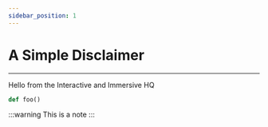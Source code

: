 ```yaml
---
sidebar_position: 1
---
```

# A Simple Disclaimer
---
Hello from the Interactive and Immersive HQ

```python
def foo()
```

:::warning
This is a note
:::